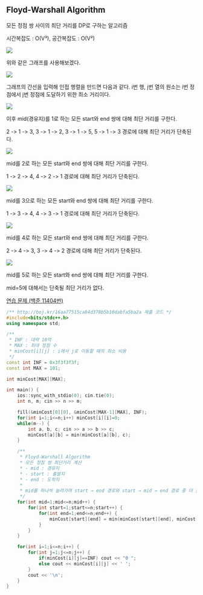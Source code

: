 ## Floyd-Warshall Algorithm
모든 정점 쌍 사이의 최단 거리를 DP로 구하는 알고리즘

시간복잡도 : O(V³), 공간복잡도 : O(V²)

![](https://github.com/user-attachments/assets/2ec3a22f-d56c-417a-9375-98aa31300ea1)

위와 같은 그래프를 사용해보겠다.

![](https://github.com/user-attachments/assets/7cb8c016-4641-4c6d-81cb-49667ba54bad)

그래프의 간선을 입력해 인접 행렬을 만드면 다음과 같다. i번 행, j번 열의 원소는 i번 정점에서 j번 정점에 도달하기 위한 최소 거리이다.

![](https://github.com/user-attachments/assets/12799956-fcf1-4925-8285-732dba799f47)

이후 mid(경유지)를 1로 하는 모든 start와 end 쌍에 대해 최단 거리를 구한다.

2 -> 1 -> 3, 3 -> 1 -> 2, 3 -> 1 -> 5, 5 -> 1 -> 3 경로에 대해 최단 거리가 단축된다.

![](https://github.com/user-attachments/assets/43c6cfb2-5628-4013-99d7-53d51fd7d5bb)

mid를 2로 하는 모든 start와 end 쌍에 대해 최단 거리를 구한다.

1 -> 2 -> 4, 4 -> 2 -> 1 경로에 대해 최단 거리가 단축된다.

![](https://github.com/user-attachments/assets/d69a14a6-893b-4a66-823f-bee996dac040)

mid를 3으로 하는 모든 start와 end 쌍에 대해 최단 거리를 구한다.

1 -> 3 -> 4, 4 -> 3 -> 1 경로에 대해 최단 거리가 단축된다.

![](https://github.com/user-attachments/assets/a5524a8e-d8a8-4d70-ae0b-e540c5e03f54)

mid를 4로 하는 모든 start와 end 쌍에 대해 최단 거리를 구한다.

2 -> 4 -> 3, 3 -> 4 -> 2 경로에 대해 최단 거리가 단축된다.

![](https://github.com/user-attachments/assets/12b60334-6832-4537-818e-5da7d010ee2a)

mid를 5로 하는 모든 start와 end 쌍에 대해 최단 거리를 구한다.

mid=5에 대해서는 단축될 최단 거리가 없다.

[연습 문제 (백준 11404번)](https://www.acmicpc.net/problem/11404)

``` c++
/** http://boj.kr/16aa77515ca84d378b5b10dabfa5ba2a 제출 코드 */
#include<bits/stdc++.h>
using namespace std;

/** 
 * INF : 대략 10억
 * MAX : 최대 정점 수
 * minCost[i][j] : i에서 j로 이동할 때의 최소 비용
 */
const int INF = 0x3f3f3f3f;
const int MAX = 101;

int minCost[MAX][MAX];

int main() {
    ios::sync_with_stdio(0); cin.tie(0);
    int n, m; cin >> n >> m;

    fill(&minCost[0][0], &minCost[MAX-1][MAX], INF);
    for(int i=1;i<=n;i++) minCost[i][i]=0;
    while(m--) {
        int a, b, c; cin >> a >> b >> c;
        minCost[a][b] = min(minCost[a][b], c);
    }

    /** 
     * Floyd-Warshall Algorithm
     * 모든 정점 쌍 최단거리 계산
     * - mid : 경유지
     * - start : 출발지
     * - end : 도착지
     * 
     * mid를 하나씩 늘려가며 start → end 경로와 start → mid → end 경로 중 더 짧은 경로를 선택
     */
    for(int mid=1;mid<=n;mid++) {
        for(int start=1;start<=n;start++) {
            for(int end=1;end<=n;end++) {
                minCost[start][end] = min(minCost[start][end], minCost[start][mid]+minCost[mid][end]);
            }
        }
    }

    for(int i=1;i<=n;i++) {
        for(int j=1;j<=n;j++) {
            if(minCost[i][j]==INF) cout << "0 ";
            else cout << minCost[i][j] << ' ';
        }
        cout << '\n';
    }
}
```
